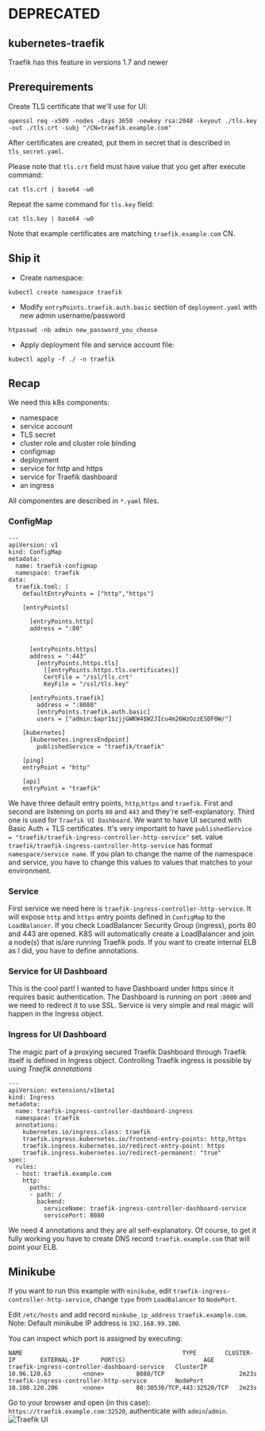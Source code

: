 #  DEPRECATED

## kubernetes-traefik
Traefik has this feature in versions 1.7 and newer

## Prerequirements

Create TLS certificate that we'll use for UI:
```
openssl req -x509 -nodes -days 3650 -newkey rsa:2048 -keyout ./tls.key -out ./tls.crt -subj "/CN=traefik.example.com"
```

After certificates are created, put them in secret that is described in `tls_secret.yaml`.

Please note that `tls.crt` field must have value that you get after execute command:
```
cat tls.crt | base64 -w0
```
Repeat the same command for `tls.key` field:
```
cat tls.key | base64 -w0
```
Note that example certificates are matching `traefik.example.com` CN.

## Ship it

- Create namespace:
```
kubectl create namespace traefik
```

- Modify `entryPoints.traefik.auth.basic` section of `deployment.yaml` with new admin username/password
```
htpasswd -nb admin new_password_you_choose
```

- Apply deployment file and service account file:
```
kubectl apply -f ./ -n traefik
```


## Recap

We need this k8s components:
- namespace
- service account
- TLS secret
- cluster role and cluster role binding
- configmap
- deployment
- service for http and https
- service for Traefik dashboard
- an ingress

All componentes are described in `*.yaml` files.

### ConfigMap

```
---
apiVersion: v1
kind: ConfigMap
metadata:
  name: traefik-configmap
  namespace: traefik
data:
  traefik.toml: |
    defaultEntryPoints = ["http","https"]

    [entryPoints]

      [entryPoints.http]
      address = ":80"


      [entryPoints.https]
      address = ":443"
        [entryPoints.https.tls]
          [[entryPoints.https.tls.certificates]]
          CertFile = "/ssl/tls.crt"
          KeyFile = "/ssl/tls.key"

      [entryPoints.traefik]
        address = ":8080"
        [entryPoints.traefik.auth.basic]
        users = ["admin:$apr1$zjjGWKW4$W2JIcu4m26WzOzzESDF0W/"]

    [kubernetes]
      [kubernetes.ingressEndpoint]
        publishedService = "traefik/traefik"

    [ping]
    entryPoint = "http"

    [api]
    entryPoint = "traefik"
```
We have three default entry points, `http`,`https` and `traefik`. First and second are listening on ports `80` and `443` and they're self-explanatory. Third one is used for `Traefik UI Dashboard`. We want to have UI secured with Basic Auth + TLS certificates.
It's very important to have `publishedService = "traefik/traefik-ingress-controller-http-service"` set. value `traefik/traefik-ingress-controller-http-service` has format `namespace/service name`. If you plan to change the name of the namespace and service, you have to change this values to values that matches to your environment.

### Service
First service we need here is `traefik-ingress-controller-http-service`. It will expose `http` and `https` entry points defined in `ConfigMap` to the `LoadBalancer`. If you check LoadBalancer Security Group (ingress), ports 80 and 443 are opened. K8S will automatically create a LoadBalancer and join a node(s) that is/are running Traefik pods. If you want to create internal ELB as I did, you have to define annotations.

### Service for UI Dashboard
This is the cool part! I wanted to have Dashboard under https since it requires basic authentication. The Dashboard is running on port `:8080` and we need to redirect it to use SSL. Service is very simple and real magic will happen in the Ingress object.

### Ingress for UI Dashboard
The magic part of a proxying secured Traefik Dashboard through Traefik itself is defined in Ingress object. Controlling Traefik ingress is possible by using *Traefik annotations*

```
---
apiVersion: extensions/v1beta1
kind: Ingress
metadata:
  name: traefik-ingress-controller-dashboard-ingress
  namespace: traefik
  annotations:
    kubernetes.io/ingress.class: traefik
    traefik.ingress.kubernetes.io/frontend-entry-points: http,https
    traefik.ingress.kubernetes.io/redirect-entry-point: https
    traefik.ingress.kubernetes.io/redirect-permanent: "true"
spec:
  rules:
  - host: traefik.example.com
    http:
      paths:
      - path: /
        backend:
          serviceName: traefik-ingress-controller-dashboard-service
          servicePort: 8080
```

We need 4 annotations and they are all self-explanatory. Of course, to get it fully working you have to create DNS record `traefik.example.com` that will point your ELB.


## Minikube

If you want to run this example with `minikube`, edit `traefik-ingress-controller-http-service`, change `type` from `LoadBalancer` to `NodePort`.

Edit `/etc/hosts` and add record `minkube_ip_address` `traefik.example.com`.
Note: Default minikube IP address is `192.168.99.100`.


You can inspect which port is assigned by executing:

```$ kubectl get svc -n traefik
NAME                                             TYPE        CLUSTER-IP       EXTERNAL-IP      PORT(S)                      AGE
traefik-ingress-controller-dashboard-service   ClusterIP   10.96.120.63         <none>         8080/TCP                     2m23s
traefik-ingress-controller-http-service        NodePort    10.108.120.206       <none>         80:30530/TCP,443:32520/TCP   2m23s
```

Go to your browser and open (in this case): `https://traefik.example.com:32520`, authenticate with `admin`/`admin`.
![Traefik UI](png/traefik_ui.png)
